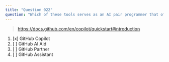 ```yaml
---
title: "Question 022"
question: "Which of these tools serves as an AI pair programmer that offers autocomplete-style suggestions as you code?"
---
```



> https://docs.github.com/en/copilot/quickstart#introduction
1. [x] GitHub Copilot
1. [ ] GitHub AI Aid
1. [ ] GitHub Partner
1. [ ] GitHub Assistant
